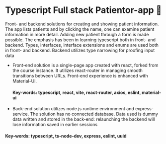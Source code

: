 # Typescript Full stack Patientor-app 🤖

Front- and backend solutions for creating and showing patient information. The app lists patients and by clicking the name, one can examine patient information in more detail. Adding new patient through a form is made possible. The emphasis has been in learning typescript both in front- and backend. Types, interfaces, interface extensions and enums are used both in front- and backend. Backend utilizes type narrowing for proofing input data
- Front-end solution is a single-page app created with react, forked from the course instance. It utilizes react-router in managing smooth transitions between URLs. Front-end experience is enhanced with Material-UI.
  #### Key-words: typescript, react, vite, react-router, axios, eslint, material-ui

- Back-end solution utilizes node.js runtime environment and express-service. The solution has no connected database. Data used is dummy data written and stored in the back-end: relaunching the backend will lose information saved in earlier sessions
#### Key-words: typescript, ts-node-dev, express, eslint, uuid
